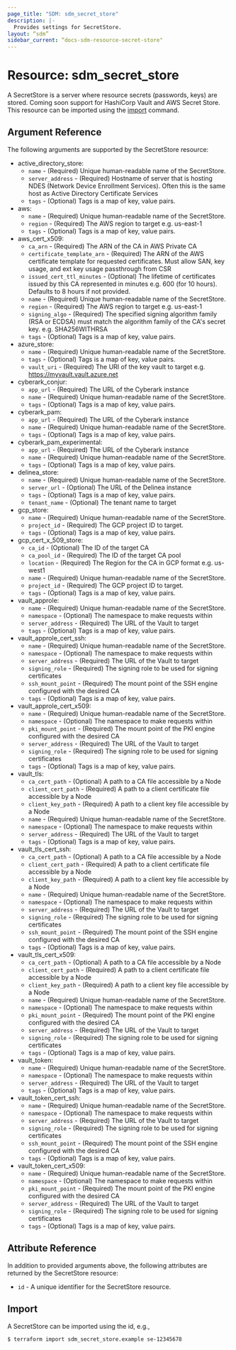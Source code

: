 ```yaml
---
page_title: "SDM: sdm_secret_store"
description: |-
  Provides settings for SecretStore.
layout: “sdm”
sidebar_current: “docs-sdm-resource-secret-store"
---
```

# Resource: sdm_secret_store

A SecretStore is a server where resource secrets (passwords, keys) are stored.
 Coming soon support for HashiCorp Vault and AWS Secret Store.
This resource can be imported using the [import](https://www.terraform.io/docs/cli/commands/import.html) command.
## Argument Reference
The following arguments are supported by the SecretStore resource:
* active_directory_store:
	* `name` - (Required) Unique human-readable name of the SecretStore.
	* `server_address` - (Required) Hostname of server that is hosting NDES (Network Device Enrollment Services).  Often this is the same host as Active Directory Certificate Services
	* `tags` - (Optional) Tags is a map of key, value pairs.
* aws:
	* `name` - (Required) Unique human-readable name of the SecretStore.
	* `region` - (Required) The AWS region to target e.g. us-east-1
	* `tags` - (Optional) Tags is a map of key, value pairs.
* aws_cert_x509:
	* `ca_arn` - (Required) The ARN of the CA in AWS Private CA
	* `certificate_template_arn` - (Required) The ARN of the AWS certificate template for requested certificates. Must allow SAN, key usage, and ext key usage passthrough from CSR
	* `issued_cert_ttl_minutes` - (Optional) The lifetime of certificates issued by this CA represented in minutes e.g. 600 (for 10 hours). Defaults to 8 hours if not provided.
	* `name` - (Required) Unique human-readable name of the SecretStore.
	* `region` - (Required) The AWS region to target e.g. us-east-1
	* `signing_algo` - (Required) The specified signing algorithm family (RSA or ECDSA) must match the algorithm family of the CA's secret key. e.g. SHA256WITHRSA
	* `tags` - (Optional) Tags is a map of key, value pairs.
* azure_store:
	* `name` - (Required) Unique human-readable name of the SecretStore.
	* `tags` - (Optional) Tags is a map of key, value pairs.
	* `vault_uri` - (Required) The URI of the key vault to target e.g. https://myvault.vault.azure.net
* cyberark_conjur:
	* `app_url` - (Required) The URL of the Cyberark instance
	* `name` - (Required) Unique human-readable name of the SecretStore.
	* `tags` - (Optional) Tags is a map of key, value pairs.
* cyberark_pam:
	* `app_url` - (Required) The URL of the Cyberark instance
	* `name` - (Required) Unique human-readable name of the SecretStore.
	* `tags` - (Optional) Tags is a map of key, value pairs.
* cyberark_pam_experimental:
	* `app_url` - (Required) The URL of the Cyberark instance
	* `name` - (Required) Unique human-readable name of the SecretStore.
	* `tags` - (Optional) Tags is a map of key, value pairs.
* delinea_store:
	* `name` - (Required) Unique human-readable name of the SecretStore.
	* `server_url` - (Optional) The URL of the Delinea instance
	* `tags` - (Optional) Tags is a map of key, value pairs.
	* `tenant_name` - (Optional) The tenant name to target
* gcp_store:
	* `name` - (Required) Unique human-readable name of the SecretStore.
	* `project_id` - (Required) The GCP project ID to target.
	* `tags` - (Optional) Tags is a map of key, value pairs.
* gcp_cert_x_509_store:
	* `ca_id` - (Optional) The ID of the target CA
	* `ca_pool_id` - (Required) The ID of the target CA pool
	* `location` - (Required) The Region for the CA in GCP format e.g. us-west1
	* `name` - (Required) Unique human-readable name of the SecretStore.
	* `project_id` - (Required) The GCP project ID to target.
	* `tags` - (Optional) Tags is a map of key, value pairs.
* vault_approle:
	* `name` - (Required) Unique human-readable name of the SecretStore.
	* `namespace` - (Optional) The namespace to make requests within
	* `server_address` - (Required) The URL of the Vault to target
	* `tags` - (Optional) Tags is a map of key, value pairs.
* vault_approle_cert_ssh:
	* `name` - (Required) Unique human-readable name of the SecretStore.
	* `namespace` - (Optional) The namespace to make requests within
	* `server_address` - (Required) The URL of the Vault to target
	* `signing_role` - (Required) The signing role to be used for signing certificates
	* `ssh_mount_point` - (Required) The mount point of the SSH engine configured with the desired CA
	* `tags` - (Optional) Tags is a map of key, value pairs.
* vault_approle_cert_x509:
	* `name` - (Required) Unique human-readable name of the SecretStore.
	* `namespace` - (Optional) The namespace to make requests within
	* `pki_mount_point` - (Required) The mount point of the PKI engine configured with the desired CA
	* `server_address` - (Required) The URL of the Vault to target
	* `signing_role` - (Required) The signing role to be used for signing certificates
	* `tags` - (Optional) Tags is a map of key, value pairs.
* vault_tls:
	* `ca_cert_path` - (Optional) A path to a CA file accessible by a Node
	* `client_cert_path` - (Required) A path to a client certificate file accessible by a Node
	* `client_key_path` - (Required) A path to a client key file accessible by a Node
	* `name` - (Required) Unique human-readable name of the SecretStore.
	* `namespace` - (Optional) The namespace to make requests within
	* `server_address` - (Required) The URL of the Vault to target
	* `tags` - (Optional) Tags is a map of key, value pairs.
* vault_tls_cert_ssh:
	* `ca_cert_path` - (Optional) A path to a CA file accessible by a Node
	* `client_cert_path` - (Required) A path to a client certificate file accessible by a Node
	* `client_key_path` - (Required) A path to a client key file accessible by a Node
	* `name` - (Required) Unique human-readable name of the SecretStore.
	* `namespace` - (Optional) The namespace to make requests within
	* `server_address` - (Required) The URL of the Vault to target
	* `signing_role` - (Required) The signing role to be used for signing certificates
	* `ssh_mount_point` - (Required) The mount point of the SSH engine configured with the desired CA
	* `tags` - (Optional) Tags is a map of key, value pairs.
* vault_tls_cert_x509:
	* `ca_cert_path` - (Optional) A path to a CA file accessible by a Node
	* `client_cert_path` - (Required) A path to a client certificate file accessible by a Node
	* `client_key_path` - (Required) A path to a client key file accessible by a Node
	* `name` - (Required) Unique human-readable name of the SecretStore.
	* `namespace` - (Optional) The namespace to make requests within
	* `pki_mount_point` - (Required) The mount point of the PKI engine configured with the desired CA
	* `server_address` - (Required) The URL of the Vault to target
	* `signing_role` - (Required) The signing role to be used for signing certificates
	* `tags` - (Optional) Tags is a map of key, value pairs.
* vault_token:
	* `name` - (Required) Unique human-readable name of the SecretStore.
	* `namespace` - (Optional) The namespace to make requests within
	* `server_address` - (Required) The URL of the Vault to target
	* `tags` - (Optional) Tags is a map of key, value pairs.
* vault_token_cert_ssh:
	* `name` - (Required) Unique human-readable name of the SecretStore.
	* `namespace` - (Optional) The namespace to make requests within
	* `server_address` - (Required) The URL of the Vault to target
	* `signing_role` - (Required) The signing role to be used for signing certificates
	* `ssh_mount_point` - (Required) The mount point of the SSH engine configured with the desired CA
	* `tags` - (Optional) Tags is a map of key, value pairs.
* vault_token_cert_x509:
	* `name` - (Required) Unique human-readable name of the SecretStore.
	* `namespace` - (Optional) The namespace to make requests within
	* `pki_mount_point` - (Required) The mount point of the PKI engine configured with the desired CA
	* `server_address` - (Required) The URL of the Vault to target
	* `signing_role` - (Required) The signing role to be used for signing certificates
	* `tags` - (Optional) Tags is a map of key, value pairs.
## Attribute Reference
In addition to provided arguments above, the following attributes are returned by the SecretStore resource:
* `id` - A unique identifier for the SecretStore resource.
## Import
A SecretStore can be imported using the id, e.g.,

```
$ terraform import sdm_secret_store.example se-12345678
```
